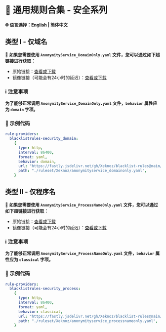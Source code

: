 # 📜 通用规则合集 - 安全系列

**🌐 语言选择：[English](README.md)  | 简体中文**

## 类型 Ⅰ - 仅域名

🔗 **如果您需要使用 `AnonymityService_DomainOnly.yaml` 文件，您可以通过如下超链接进行获取：**

- 原始链接：[查看或下载](https://raw.githubusercontent.com/Xeknoz/blacklist-rules/main/Common/Security/Clash/AnonymityService_DomainOnly.yaml)
- 镜像链接（可能会有24小时的延迟）：[查看或下载](https://fastly.jsdelivr.net/gh/Xeknoz/blacklist-rules@main/Common/Security/Clash/AnonymityService_DomainOnly.yaml)

### ℹ️ 注意事项

**为了能够正常调用 `AnonymityService_DomainOnly.yaml` 文件，`behavior` 属性应为 `domain` 字项。**

### 📝 示例代码

```yaml
rule-providers:
  blacklistrules-security_domain:
    {
      type: http,
      interval: 86400,
      format: yaml,
      behavior: domain,
      url: "https://fastly.jsdelivr.net/gh/Xeknoz/blacklist-rules@main/Common/Boost/Clash/AnonymityService_DomainOnly.yaml",
      path: "./ruleset/Xeknoz/anonymityservice_domainonly.yaml",
    }
```

## 类型 Ⅱ - 仅程序名

🔗 **如果您需要使用 `AnonymityService_ProcessNameOnly.yaml` 文件，您可以通过如下超链接进行获取：**

- 原始链接：[查看或下载](https://raw.githubusercontent.com/Xeknoz/blacklist-rules/main/Common/Security/Clash/AnonymityService_ProcessNameOnly.yaml)
- 镜像链接（可能会有24小时的延迟）：[查看或下载](https://fastly.jsdelivr.net/gh/Xeknoz/blacklist-rules@main/Common/Security/Clash/AnonymityService_ProcessNameOnly.yaml)

### ℹ️ 注意事项

**为了能够正常调用 `AnonymityService_ProcessNameOnly.yaml` 文件，`behavior` 属性应为 `classical` 字项。**

### 📝 示例代码

```yaml
rule-providers:
  blacklistrules-security_process:
    {
      type: http,
      interval: 86400,
      format: yaml,
      behavior: classical,
      url: "https://fastly.jsdelivr.net/gh/Xeknoz/blacklist-rules@main/Common/Boost/Clash/AnonymityService_ProcessNameOnly.yaml",
      path: "./ruleset/Xeknoz/anonymityservice_processnameonly.yaml",
    }
```
